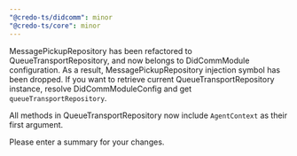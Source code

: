 ```yaml
---
"@credo-ts/didcomm": minor
"@credo-ts/core": minor
---
```


MessagePickupRepository has been refactored to QueueTransportRepository, and now belongs to DidCommModule configuration. As a result, MessagePickupRepository injection symbol has been dropped. If you want to retrieve current QueueTransportRepository instance, resolve DidCommModuleConfig and get `queueTransportRepository`.

All methods in QueueTransportRepository now include `AgentContext` as their first argument.

Please enter a summary for your changes.
